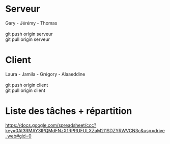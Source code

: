 Serveur
====
Gary - Jérémy - Thomas <br><br>
git push origin serveur <br>
git pull origin serveur

Client
====
Laura - Jamila - Grégory - Alaaeddine <br><br>
git push origin client <br>
git pull origin client



Liste des tâches + répartition
====
https://docs.google.com/spreadsheet/ccc?key=0At3RMAY3IPQMdFNzX1RPRUFULXZaM2l1SDZYRWVCN3c&usp=drive_web#gid=0
